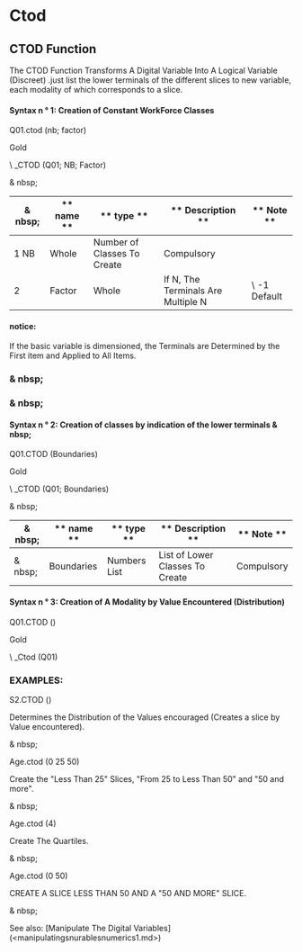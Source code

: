 # Ctod

## CTOD Function

The CTOD Function Transforms A Digital Variable Into A Logical Variable (Discreet) .just list the lower terminals of the different slices to new variable, each modality of which corresponds to a slice.

#### Syntax n ° 1: Creation of Constant WorkForce Classes

Q01.ctod (nb; factor)

Gold

\ _CTOD (Q01; NB; Factor)

& nbsp;

| & nbsp; | ** name ** | ** type ** | ** Description ** | ** Note ** |
| --- | --- | --- | --- | --- |
| &#49; NB | Whole | Number of Classes To Create | Compulsory |
| &#50; | Factor | Whole | If N, The Terminals Are Multiple N | \ -1 Default |

#### notice:

If the basic variable is dimensioned, the Terminals are Determined by the First item and Applied to All Items.

### & nbsp;

### & nbsp;

#### Syntax n ° 2: Creation of classes by indication of the lower terminals & nbsp;

Q01.CTOD (Boundaries)

Gold

\ _CTOD (Q01; Boundaries)

& nbsp;

| & nbsp; | ** name ** | ** type ** | ** Description ** | ** Note ** |
| --- | --- | --- | --- | --- |
| & nbsp; | Boundaries | Numbers List | List of Lower Classes To Create | Compulsory |

#### Syntax n ° 3: Creation of A Modality by Value Encountered (Distribution)

Q01.CTOD ()

Gold

\ _Ctod (Q01)

### EXAMPLES:

S2.CTOD ()

Determines the Distribution of the Values ​​encouraged (Creates a slice by Value encountered).

& nbsp;

Age.ctod (0 25 50)

Create the "Less Than 25" Slices, "From 25 to Less Than 50" and "50 and more".

& nbsp;

Age.ctod (4)

Create The Quartiles.

& nbsp;

Age.ctod (0 50)

CREATE A SLICE LESS THAN 50 AND A "50 AND MORE" SLICE.

& nbsp;

See also: [Manipulate The Digital Variables] (<manipulatingsnurablesnumerics1.md>)